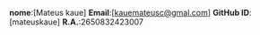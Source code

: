 **nome**:[Mateus kaue]
**Email**:[kauemateusc@gmal.com]
**GitHub ID**:[mateuskaue]
**R.A.**:2650832423007

